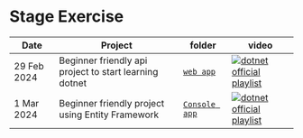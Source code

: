 # Stage Exercise 

Date | Project | folder | video | 
|--- | --- | --- | --- |
| 29 Feb 2024 | Beginner friendly api project to start learning dotnet | [`web app`](https://github.com/alessiotucci/Intership-at-Indra-/tree/main/MyWebApp) | [![dotnet official playlist](https://ytcards.demolab.com/?id=OmUuR4GiwIE&ab_channel=dotnet&title=Introduction+to+API+with+.NET&lang=en&background_color=%230d1117&title_color=%23ffffff&stats_color=%23dedede&width=250&duration=150 "api with dotnet")](https://youtu.be/FNJpXWPka30?feature=shared)| 
| 1 Mar 2024 | Beginner friendly project using Entity Framework | [`Console app`]() | [![dotnet official playlist](https://ytcards.demolab.com/?id=FNJpXWPka30&ab_channel=Just+pick+and+learn&title=Part1:+what+is+entity+Framework&lang=en&background_color=%230d1117&title_color=%23ffffff&stats_color=%23dedede&width=250&duration=186 "Entity Framework")](https://youtu.be/FNJpXWPka30?feature=shared) |


